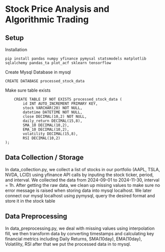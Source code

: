 # Stock Price Analysis and Algorithmic Trading

## Setup

Installation

```pip install pandas numpy yfinance pymysal statsmodels matplotlib sqlalchemy pandas_ta plot_acf sklearn tensorflow```

Create Mysql Database in mysql

```CREATE DATABASE processed_stock_data```

Make sure table exists

```
    CREATE TABLE IF NOT EXISTS processed_stock_data (
        id INT AUTO_INCREMENT PRIMARY KEY,
        stock VARCHAR(20) NOT NULL,
        datetime DATETIME NOT NULL,
        close DECIMAL(10,2) NOT NULL,
        daily_return DECIMAL(15,8),
        SMA_10 DECIMAL(10,2),
        EMA_10 DECIMAL(10,2),
        volatility DECIMAL(15,8),
        RSI DECIMAL(10,2)
);
```

## Data Collection / Storage
In data_collection.py, we collect a list of stocks in our portfolio (AAPL, TSLA, NVDA, LCID) using yfinance API calls by inputing the stock ticker, period, and interval. 
We collected the data from 2024-09-01 to 2024-11-30, interval = 1h.
After getting the raw data, we clean up missing values to make sure no error message is raised when storing data into mysql localhost.
We later connect our mysql localhost using pymysql, query the desired format and store it in the stock table

## Data Preprocessing
In data_preprocessing.py, we deal with missing values using interpolation fill, we then transform data by converting timestamps and calculating 
key financial metrics including Daily Returns, SMA(10day), EMA(10day), Volatility, RSI after that we put the processed data in to mysql.
